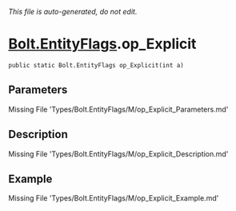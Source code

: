 *This file is auto-generated, do not edit.*

# [Bolt.EntityFlags](Types/Bolt.EntityFlags.md).op_Explicit
`public static Bolt.EntityFlags op_Explicit(int a)`
## Parameters
Missing File 'Types/Bolt.EntityFlags/M/op_Explicit_Parameters.md'
## Description
Missing File 'Types/Bolt.EntityFlags/M/op_Explicit_Description.md'
## Example
Missing File 'Types/Bolt.EntityFlags/M/op_Explicit_Example.md'
